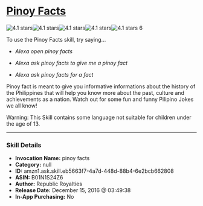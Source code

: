 # [Pinoy Facts](http://alexa.amazon.com/#skills/amzn1.ask.skill.eb5663f7-4a7d-448d-88b4-6e2bcb662808)
![4.1 stars](../../images/ic_star_black_18dp_1x.png)![4.1 stars](../../images/ic_star_black_18dp_1x.png)![4.1 stars](../../images/ic_star_black_18dp_1x.png)![4.1 stars](../../images/ic_star_black_18dp_1x.png)![4.1 stars](../../images/ic_star_half_black_18dp_1x.png) 6

To use the Pinoy Facts skill, try saying...

* *Alexa open pinoy facts*

* *Alexa ask pinoy facts to give me a pinoy fact*

* *Alexa ask pinoy facts for a fact*

Pinoy fact is meant to give you informative informations about the history of the Philippines that will help you know more about the past, culture and achievements as a nation. Watch out for some fun and funny Pilipino Jokes we all know! 

Warning: This Skill contains some language not suitable for children under the age of 13.

***

### Skill Details

* **Invocation Name:** pinoy facts
* **Category:** null
* **ID:** amzn1.ask.skill.eb5663f7-4a7d-448d-88b4-6e2bcb662808
* **ASIN:** B01N1S24Z6
* **Author:** Republic Royalties
* **Release Date:** December 15, 2016 @ 03:49:38
* **In-App Purchasing:** No
